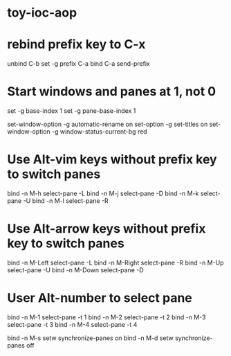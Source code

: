 # toy-ioc-aop

# rebind prefix key to C-x
unbind C-b
set -g prefix C-a
bind C-a send-prefix

# Start windows and panes at 1, not 0
set -g base-index 1
set -g pane-base-index 1

set-window-option -g automatic-rename on
set-option -g set-titles on
set-window-option -g window-status-current-bg red

# Use Alt-vim keys without prefix key to switch panes
bind -n M-h select-pane -L
bind -n M-j select-pane -D
bind -n M-k select-pane -U
bind -n M-l select-pane -R

# Use Alt-arrow keys without prefix key to switch panes
bind -n M-Left select-pane -L
bind -n M-Right select-pane -R
bind -n M-Up select-pane -U
bind -n M-Down select-pane -D

# User Alt-number to select pane
bind -n M-1 select-pane -t 1
bind -n M-2 select-pane -t 2
bind -n M-3 select-pane -t 3
bind -n M-4 select-pane -t 4

bind -n M-s setw synchronize-panes on
bind -n M-d setw synchronize-panes off
